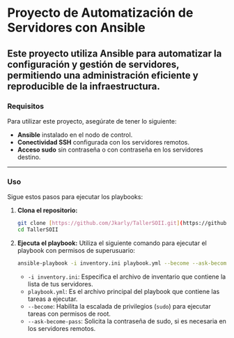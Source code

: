 # Proyecto de Automatización de Servidores con Ansible

Este proyecto utiliza **Ansible** para automatizar la configuración y gestión de servidores, permitiendo una administración eficiente y reproducible de la infraestructura.
---
### Requisitos

Para utilizar este proyecto, asegúrate de tener lo siguiente:

* **Ansible** instalado en el nodo de control.
* **Conectividad SSH** configurada con los servidores remotos.
* **Acceso sudo** sin contraseña o con contraseña en los servidores destino.
---
### Uso

Sigue estos pasos para ejecutar los playbooks:

1.  **Clona el repositorio:**
    ```bash
    git clone [https://github.com/Jkarly/TallerSOII.git](https://github.com/Jkarly/TallerSOII.git)
    cd TallerSOII
    ```

2.  **Ejecuta el playbook:**
    Utiliza el siguiente comando para ejecutar el playbook con permisos de superusuario:
    ```bash
    ansible-playbook -i inventory.ini playbook.yml --become --ask-become-pass
    ```
    * `-i inventory.ini`: Especifica el archivo de inventario que contiene la lista de tus servidores.
    * `playbook.yml`: Es el archivo principal del playbook que contiene las tareas a ejecutar.
    * `--become`: Habilita la escalada de privilegios (`sudo`) para ejecutar tareas con permisos de root.
    * `--ask-become-pass`: Solicita la contraseña de sudo, si es necesaria en los servidores remotos.

